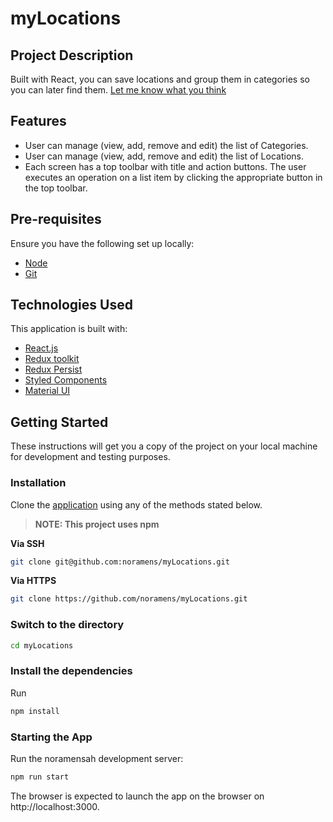 # myLocations



## Project Description

Built with React, you can save locations and group them in categories so you can later find them. [Let me know what you think](https://mylocationz.netlify.app/)

## Features

- User can manage (view, add, remove and edit) the list of Categories.
- User can manage (view, add, remove and edit) the list of Locations.
- Each screen has a top toolbar with title and action buttons. The user executes an operation on a list item by clicking the appropriate button in the top toolbar.

## Pre-requisites

Ensure you have the following set up locally:

- [Node](https://nodejs.org)
- [Git](https://www.atlassian.com/git/tutorials/install-git)

## Technologies Used

This application is built with:

- [React.js](http://reactjs.org)
- [Redux toolkit](https://redux-toolkit.js.org/)
- [Redux Persist](https://www.npmjs.com/package/redux-persist)
- [Styled Components](https://styled-components.com)
- [Material UI](https://mui.com/)


## Getting Started

These instructions will get you a copy of the project on your local machine for development and testing purposes.

### Installation

Clone the [application](https://github.com/noramens/myLocations.git) using any of the methods stated below.

> **NOTE: This project uses npm**

**Via SSH**

```sh
git clone git@github.com:noramens/myLocations.git
```

**Via HTTPS**

```sh
git clone https://github.com/noramens/myLocations.git
```

### Switch to the directory

```sh
cd myLocations
```

### Install the dependencies

Run

```sh
npm install
```

### Starting the App

Run the noramensah development server:

```sh
npm run start
```

The browser is expected to launch the app on the browser on http://localhost:3000.
